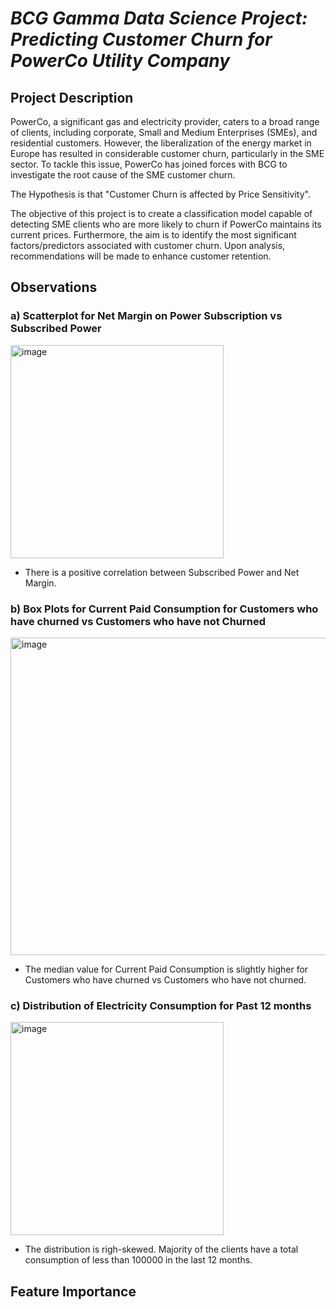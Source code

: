 # _BCG Gamma Data Science Project: Predicting Customer Churn for PowerCo Utility Company_

## **Project Description**

PowerCo, a significant gas and electricity provider, caters to a broad range of clients, including corporate, Small and Medium Enterprises (SMEs), and residential customers. However, the liberalization of the energy market in Europe has resulted in considerable customer churn, particularly in the SME sector. To tackle this issue, PowerCo has joined forces with BCG to investigate the root cause of the SME customer churn.

The Hypothesis is that "Customer Churn is affected by Price Sensitivity".

The objective of this project is to create a classification model capable of detecting SME clients who are more likely to churn if PowerCo maintains its current prices. Furthermore, the aim is to identify the most significant factors/predictors associated with customer churn. Upon analysis, recommendations will be made to enhance customer retention.


## **Observations**


### a) **Scatterplot for Net Margin on Power Subscription vs Subscribed Power**

<img width="341" alt="image" src="https://user-images.githubusercontent.com/70052374/228011806-fa9fa013-078a-4c84-9a7e-738700d13634.png">

* There is a positive correlation between Subscribed Power and Net Margin.



### b) **Box Plots for Current Paid Consumption for Customers who have churned vs Customers who have not Churned**

<img width="508" alt="image" src="https://user-images.githubusercontent.com/70052374/228012173-60fb58dd-187b-43e2-bb0c-9e94236acd05.png">

* The median value for Current Paid Consumption is slightly higher for Customers who have churned vs Customers who have not churned.



### c) **Distribution of Electricity Consumption for Past 12 months**

<img width="341" alt="image" src="https://user-images.githubusercontent.com/70052374/228012390-edd4cc61-e318-4789-96d1-2cb37ef21e75.png">

* The distribution is righ-skewed. Majority of the clients have a total consumption of less than 100000 in the last 12 months.



## **Feature Importance**

